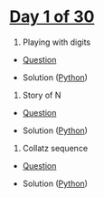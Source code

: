 # [Day 1 of 30](https://www.hackerrank.com/contests/day-1-of-30/challenges  "Day 1 of 30 contest link")

  

1. Playing with digits

-  [Question](https://www.hackerrank.com/contests/day-1-of-30/challenges/difference-between-sum-and-product-of-digit  "Playing with digits")

-  Solution ([Python](Playing%20with%20digits/Python/  "Solution in Python"))

1. Story of N

-  [Question](https://www.hackerrank.com/contests/day-1-of-30/challenges/sum-of-digit-3-1  "Story of N")

-  Solution ([Python](Story%20of%20N/Python/  "Solution in Python"))

1. Collatz sequence

-  [Question](https://www.hackerrank.com/contests/day-1-of-30/challenges/collatz-sequence-3  "Collatz sequence")

-  Solution ([Python](Collatz%20sequence/Python/  "Solution in Python"))
